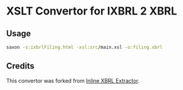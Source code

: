 # XSLT Convertor for IXBRL 2 XBRL

## Usage

```bash
saxon -s:ixbrlFiling.html -xsl:src/main.xsl -o:filing.xbrl
```

## Credits

This convertor was forked from [Inline XBRL Extractor](https://sourceforge.net/projects/inlinexbrl/).


